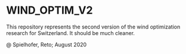 # WIND_OPTIM_V2
This repository represents the second version of the wind optimization research for Switzerland. It should be much cleaner. 

@ Spielhofer, Reto; August 2020
